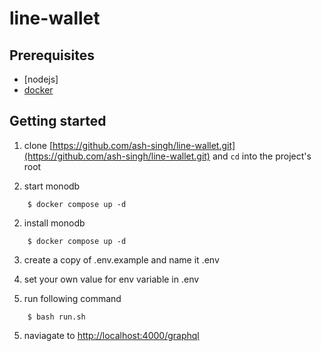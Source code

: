 # line-wallet

## Prerequisites
- [nodejs]
- [docker](https://docs.docker.com/install/)

## Getting started

1. clone [https://github.com/ash-singh/line-wallet.git](https://github.com/ash-singh/line-wallet.git) and `cd` into the project's root

2. start monodb
```shell script
    $ docker compose up -d
```
2. install monodb
```shell script
    $ docker compose up -d
```
3. create a copy of .env.example and name it .env 

4. set your own value for env variable in .env

5. run following command
```shell script
    $ bash run.sh
```
5. naviagate to [http://localhost:4000/graphql](http://localhost:4000/graphql)
